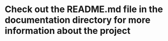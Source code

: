 # Check out the README.md file in the documentation directory for more information about the project
